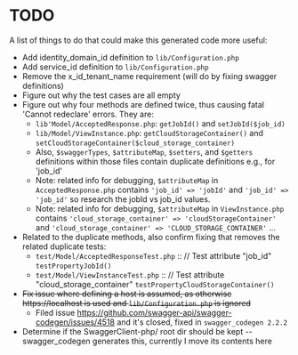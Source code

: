 # TODO

A list of things to do that could make this generated code more useful:

* Add identity_domain_id definition to `lib/Configuration.php`
* Add service_id definition to `lib/Configuration.php`
* Remove the x_id_tenant_name requirement (will do by fixing swagger definitions)
* Figure out why the test cases are all empty
* Figure out why four methods are defined twice, thus causing fatal 'Cannot redeclare' errors. They are:
  * `lib'Model/AcceptedResponse.php`: `getJobId()` and `setJobId($job_id)`
  * `lib/Model/ViewInstance.php`: `getCloudStorageContainer()` and `setCloudStorageContainer($cloud_storage_container)`
  * Also, `$swaggerTypes`, `$attributeMap`, `$setters`, and `$getters` definitions within those files contain duplicate definitions e.g., for 'job_id'
  * Note: related info for debugging, `$attributeMap` in `AcceptedResponse.php` contains `'job_id' => 'jobId'` and `'job_id' => 'job_id'` so research the jobId vs job_id values.
  * Note: related info for debugging, `$attributeMap` in `ViewInstance.php` contains `'cloud_storage_container' => 'cloudStorageContainer'` and `'cloud_storage_container' => 'CLOUD_STORAGE_CONTAINER'` ...
* Related to the duplicate methods, also confirm fixing that removes the related duplicate tests:
  * `test/Model/AcceptedResponseTest.php` :: // Test attribute "job_id" `testPropertyJobId()`
  * `test/Model/ViewInstanceTest.php`     :: // Test attribute "cloud_storage_container" `testPropertyCloudStorageContainer()`
* ~~Fix issue where defining a host is assumed, as otherwise https://localhost is used and `lib/Configuration.php` is ignored~~
  * Filed issue https://github.com/swagger-api/swagger-codegen/issues/4518 and it's closed, fixed in `swagger_codegen 2.2.2`
* Determine if the SwaggerClient-php/ root dir should be kept -- swagger_codegen generates this, currently I move its contents here

